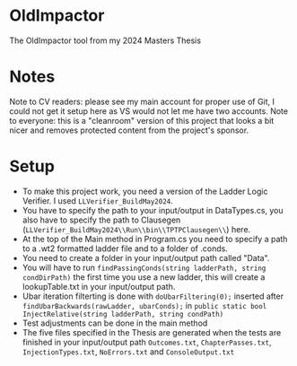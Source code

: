 # OldImpactor
The OldImpactor tool from my 2024 Masters Thesis

# Notes
Note to CV readers: please see my main account for proper use of Git, I could not get it setup here as VS would not let me have two accounts.
Note to everyone: this is a "cleanroom" version of this project that looks a bit nicer and removes protected content from the project's sponsor.

# Setup
- To make this project work, you need a version of the Ladder Logic Verifier. I used `LLVerifier_BuildMay2024`.
- You have to specify the path to your input/output in DataTypes.cs, you also have to specify the path to Clausegen (`LLVerifier_BuildMay2024\\Run\\bin\\TPTPClausegen\\`) here.
- At the top of the Main method in Program.cs you need to specify a path to a .wt2 formatted ladder file and to a folder of .conds.
- You need to create a folder in your input/output path called "Data".
- You will have to run `findPassingConds(string ladderPath, string condDirPath)` the first time you use a new ladder, this will create a lookupTable.txt in your input/output path.
- Ubar iteration filterting is done with `doUbarFiltering(0);` inserted after `findUbarBackwards(rawLadder, ubarConds);` in `public static bool InjectRelative(string ladderPath, string condPath)`
- Test adjustments can be done in the main method
- The five files specified in the Thesis are generated when the tests are finished in your input/output path `Outcomes.txt`, `ChapterPasses.txt`, `InjectionTypes.txt`, `NoErrors.txt` and `ConsoleOutput.txt`
